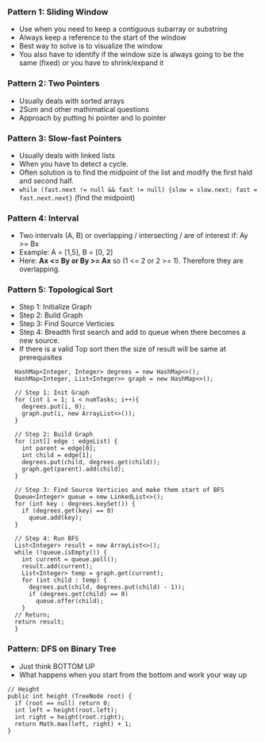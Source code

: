 ### Pattern 1: Sliding Window
* Use when you need to keep a contiguous subarray or substring
* Always keep a reference to the start of the window
* Best way to solve is to visualize the window
* You also have to identify if the window size is always going to be the same (fixed) or you have to shrink/expand it

### Pattern 2: Two Pointers
* Usually deals with sorted arrays
* 2Sum and other mathimatical questions
* Approach by putting hi pointer and lo pointer

### Pattern 3: Slow-fast Pointers
* Usually deals with linked lists
* When you have to detect a cycle.
* Often solution is to find the midpoint of the list and modify the first hald and second half.
* `while (fast.next != null && fast != null) {slow = slow.next; fast = fast.next.next}` (find the midpoint)

### Pattern 4: Interval
* Two intervals (A, B) or overlapping / intersecting / are of interest if: Ay >= Bx
* Example: A = [1,5], B = [0, 2]
* Here: **Ax <= By or By >= Ax** so (1 <= 2 or 2 >= 1). Therefore they are overlapping.

### Pattern 5: Topological Sort
* Step 1: Initialize Graph
* Step 2: Build Graph
* Step 3: Find Source Verticies
* Step 4: Breadth first search and add to queue when there becomes a new source.
* If there is a valid Top sort then the size of result will be same at prerequisites

```
  HashMap<Integer, Integer> degrees = new HashMap<>();
  HashMap<Integer, List<Integer>> graph = new HashMap<>();
  
  // Step 1: Init Graph
  for (int i = 1; i < numTasks; i++){
    degrees.put(i, 0);
    graph.put(i, new ArrayList<>());
  }
  
  // Step 2: Build Graph
  for (int[] edge : edgeList) {
    int parent = edge[0];
    int child = edge[1];
    degrees.put(child, degrees.get(child));
    graph.get(parent).add(child);
  }
  
  // Step 3: Find Source Verticies and make them start of BFS
  Queue<Integer> queue = new LinkedList<>();
  for (int key : degrees.keySet()) {
    if (degrees.get(key) == 0)
      queue.add(key);
  }
  
  // Step 4: Run BFS
  List<Integer> result = new ArrayList<>();
  while (!queue.isEmpty()) {
    int current = queue.poll();
    result.add(current);
    List<Integer> temp = graph.get(current);
    for (int child : temp) {
      degrees.put(child, degrees.put(child) - 1));
      if (degrees.get(child) == 0)
        queue.offer(child);
    }
  // Return;
  return result;
  }
```
### Pattern: DFS on Binary Tree
* Just think BOTTOM UP
* What happens when you start from the bottom and work your way up

```
// Height
public int height (TreeNode root) {
  if (root == null) return 0;
  int left = height(root.left);
  int right = height(root.right);
  return Math.max(left, right) + 1;
}  
```
